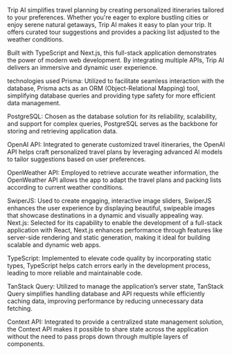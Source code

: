 Trip AI simplifies travel planning by creating personalized itineraries tailored to your preferences. Whether you're eager to explore bustling cities or enjoy serene natural getaways, Trip AI makes it easy to plan your trip. It offers curated tour suggestions and provides a packing list adjusted to the weather conditions.

Built with TypeScript and Next.js, this full-stack application demonstrates the power of modern web development. By integrating multiple APIs, Trip AI delivers an immersive and dynamic user experience.

technologies used
Prisma: Utilized to facilitate seamless interaction with the database, Prisma acts as an ORM (Object-Relational Mapping) tool, simplifying database queries and providing type safety for more efficient data management.

PostgreSQL: Chosen as the database solution for its reliability, scalability, and support for complex queries, PostgreSQL serves as the backbone for storing and retrieving application data.

OpenAI API: Integrated to generate customized travel itineraries, the OpenAI API helps craft personalized travel plans by leveraging advanced AI models to tailor suggestions based on user preferences.

OpenWeather API: Employed to retrieve accurate weather information, the OpenWeather API allows the app to adapt the travel plans and packing lists according to current weather conditions.

SwiperJS: Used to create engaging, interactive image sliders, SwiperJS enhances the user experience by displaying beautiful, swipeable images that showcase destinations in a dynamic and visually appealing way.
Next.js: Selected for its capability to enable the development of a full-stack application with React, Next.js enhances performance through features like server-side rendering and static generation, making it ideal for building scalable and dynamic web apps.

TypeScript: Implemented to elevate code quality by incorporating static types, TypeScript helps catch errors early in the development process, leading to more reliable and maintainable code.

TanStack Query: Utilized to manage the application’s server state, TanStack Query simplifies handling database and API requests while efficiently caching data, improving performance by reducing unnecessary data fetching.

Context API: Integrated to provide a centralized state management solution, the Context API makes it possible to share state across the application without the need to pass props down through multiple layers of components.
